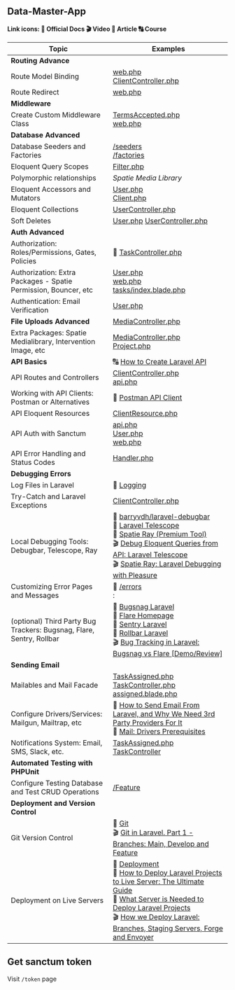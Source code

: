 ## Data-Master-App


__Link icons: :book: Official Docs :clapper: Video :page_facing_up: Article :capital_abcd: Course__ 

| Topic | Examples |
| ----- | ----- |
| **Routing Advance** ||
| Route Model Binding | [web.php](https://github.com/LaravelDaily/Laravel-Roadmap-Advanced-Beginner-Roadmap/blob/main/routes/web.php#L26) <br> [ClientController.php](https://github.com/LaravelDaily/Laravel-Roadmap-Advanced-Beginner-Roadmap/blob/main/app/Http/Controllers/ClientController.php#L38) <br>|
| Route Redirect |[web.php](https://github.com/LaravelDaily/Laravel-Roadmap-Advanced-Beginner-Roadmap/blob/main/routes/web.php#L16) <br>|
| **Middleware** ||
| Create Custom Middleware Class | [TermsAccepted.php](https://github.com/LaravelDaily/Laravel-Roadmap-Advanced-Beginner-Roadmap/blob/main/app/Http/Middleware/TermsAccepted.php) <br> [web.php](https://github.com/LaravelDaily/Laravel-Roadmap-Advanced-Beginner-Roadmap/blob/main/routes/web.php#L23)|
| **Database Advanced** ||
| Database Seeders and Factories | [/seeders](https://github.com/LaravelDaily/Laravel-Roadmap-Advanced-Beginner-Roadmap/tree/main/database/seeders) <br> [/factories](https://github.com/LaravelDaily/Laravel-Roadmap-Advanced-Beginner-Roadmap/tree/main/database/factories) <br>|
| Eloquent Query Scopes | [Filter.php](https://github.com/LaravelDaily/Laravel-Roadmap-Advanced-Beginner-Roadmap/blob/main/app/Traits/Filter.php#L7) <br>|
| Polymorphic relationships | _Spatie Media Library_ <br>|
| Eloquent Accessors and Mutators | [User.php](https://github.com/LaravelDaily/Laravel-Roadmap-Advanced-Beginner-Roadmap/blob/main/app/Models/User.php#L58) <br> [Client.php](https://github.com/LaravelDaily/Laravel-Roadmap-Advanced-Beginner-Roadmap/blob/main/app/Models/Client.php#L23) |
| Eloquent Collections | [UserController.php](https://github.com/LaravelDaily/Laravel-Roadmap-Advanced-Beginner-Roadmap/blob/main/app/Http/Controllers/UserController.php#L20) <br>|
| Soft Deletes | [User.php](https://github.com/LaravelDaily/Laravel-Roadmap-Advanced-Beginner-Roadmap/blob/main/app/Models/User.php#L15) [UserController.php](https://github.com/LaravelDaily/Laravel-Roadmap-Advanced-Beginner-Roadmap/blob/main/app/Http/Controllers/UserController.php#L21)
| **Auth Advanced** ||
| Authorization: Roles/Permissions, Gates, Policies |:book: [TaskController.php](https://github.com/LaravelDaily/Laravel-Roadmap-Advanced-Beginner-Roadmap/blob/main/app/Http/Controllers/TaskController.php#L81) <br>|
| Authorization: Extra Packages - Spatie Permission, Bouncer, etc | [User.php](https://github.com/LaravelDaily/Laravel-Roadmap-Advanced-Beginner-Roadmap/blob/main/app/Models/User.php#L15) <br> [web.php](https://github.com/LaravelDaily/Laravel-Roadmap-Advanced-Beginner-Roadmap/blob/main/routes/web.php#L25) <br> [tasks/index.blade.php](https://github.com/LaravelDaily/Laravel-Roadmap-Advanced-Beginner-Roadmap/blob/main/resources/views/tasks/index.blade.php#L56) <br>
| Authentication: Email Verification | [User.php](https://github.com/LaravelDaily/Laravel-Roadmap-Advanced-Beginner-Roadmap/blob/main/app/Models/User.php#L13) <br>|
| **File Uploads Advanced** | [MediaController.php](https://github.com/LaravelDaily/Laravel-Roadmap-Advanced-Beginner-Roadmap/blob/main/app/Http/Controllers/MediaController.php#L14) <br>
| Extra Packages: Spatie Medialibrary, Intervention Image, etc | [MediaController.php](https://github.com/LaravelDaily/Laravel-Roadmap-Advanced-Beginner-Roadmap/blob/main/app/Http/Controllers/MediaController.php) <br> [Project.php](https://github.com/LaravelDaily/Laravel-Roadmap-Advanced-Beginner-Roadmap/blob/main/app/Models/Project.php#L12) <br>|
| **API Basics** |:capital_abcd: [How to Create Laravel API](https://laraveldaily.teachable.com/p/how-to-create-laravel-api) <br>|
| API Routes and Controllers | [ClientController.php](https://github.com/LaravelDaily/Laravel-Roadmap-Advanced-Beginner-Roadmap/blob/main/app/Http/Controllers/Api/ClientController.php) <br> [api.php](https://github.com/LaravelDaily/Laravel-Roadmap-Advanced-Beginner-Roadmap/blob/main/routes/api.php#L21) <br>|
| Working with API Clients: Postman or Alternatives |:book: [Postman API Client](https://www.postman.com/product/api-client/) <br>|
| API Eloquent Resources | [ClientResource.php](https://github.com/LaravelDaily/Laravel-Roadmap-Advanced-Beginner-Roadmap/blob/main/app/Http/Resources/ClientResource.php) <br>|
| API Auth with Sanctum | [api.php](https://github.com/LaravelDaily/Laravel-Roadmap-Advanced-Beginner-Roadmap/blob/main/routes/api.php#L21) <br> [User.php](https://github.com/LaravelDaily/Laravel-Roadmap-Advanced-Beginner-Roadmap/blob/main/app/Models/User.php#L15) <br> [web.php](https://github.com/LaravelDaily/Laravel-Roadmap-Advanced-Beginner-Roadmap/blob/main/routes/web.php#L46) <br>|
| API Error Handling and Status Codes | [Handler.php](https://github.com/LaravelDaily/Laravel-Roadmap-Advanced-Beginner-Roadmap/blob/main/app/Exceptions/Handler.php#L37) <br>
| **Debugging Errors** ||
| Log Files in Laravel |:book: [Logging](https://laravel.com/docs/8.x/logging) <br>|
| Try-Catch and Laravel Exceptions | [ClientController.php](https://github.com/LaravelDaily/Laravel-Roadmap-Advanced-Beginner-Roadmap/blob/main/app/Http/Controllers/ClientController.php#L55) <br>|
| Local Debugging Tools: Debugbar, Telescope, Ray |:book: [barryvdh/laravel-debugbar](https://github.com/barryvdh/laravel-debugbar) <br>:book: [Laravel Telescope](https://laravel.com/docs/8.x/telescope) <br>:book: [Spatie Ray (Premium Tool)](https://myray.app/) <br>:clapper: [Debug Eloquent Queries from API: Laravel Telescope](https://www.youtube.com/watch?v=SR3RzIfeozI) <br>:clapper: [Spatie Ray: Laravel Debugging with Pleasure](https://www.youtube.com/watch?v=n4pMxyAXeqY) <br>|
| Customizing Error Pages and Messages |:book: [/errors](https://github.com/LaravelDaily/Laravel-Roadmap-Advanced-Beginner-Roadmap/tree/main/resources/views/errors) <br>:
| (optional) Third Party Bug Trackers: Bugsnag, Flare, Sentry, Rollbar |:book: [Bugsnag Laravel](https://docs.bugsnag.com/platforms/php/laravel/) <br>:book: [Flare Homepage](https://flareapp.io/) <br>:book: [Sentry Laravel](https://docs.sentry.io/platforms/php/guides/laravel/) <br>:book: [Rollbar Laravel](https://docs.rollbar.com/docs/laravel) <br>:clapper: [Bug Tracking in Laravel: Bugsnag vs Flare [Demo/Review]](https://www.youtube.com/watch?v=88UqUXhWwGA) <br>|
| **Sending Email** ||
| Mailables and Mail Facade | [TaskAssigned.php](https://github.com/LaravelDaily/Laravel-Roadmap-Advanced-Beginner-Roadmap/blob/main/app/Mail/TaskAssigned.php) <br> [TaskController.php](https://github.com/LaravelDaily/Laravel-Roadmap-Advanced-Beginner-Roadmap/blob/main/app/Http/Controllers/TaskController.php#L41) <br> [assigned.blade.php](https://github.com/LaravelDaily/Laravel-Roadmap-Advanced-Beginner-Roadmap/blob/main/resources/views/emails/taks/assigned.blade.php)|
| Configure Drivers/Services: Mailgun, Mailtrap, etc |:page_facing_up: [How to Send Email From Laravel, and Why We Need 3rd Party Providers For It](https://laraveldaily.com/how-to-send-email-from-laravel-and-why-we-need-3rd-party-providers-for-it/) <br>:book: [Mail: Drivers Prerequisites](https://laravel.com/docs/8.x/mail#driver-prerequisites) <br>|
| Notifications System: Email, SMS, Slack, etc. | [TaskAssigned.php](https://github.com/LaravelDaily/Laravel-Roadmap-Advanced-Beginner-Roadmap/blob/main/app/Notifications/TaskAssigned.php) <br> [TaskController](https://github.com/LaravelDaily/Laravel-Roadmap-Advanced-Beginner-Roadmap/blob/main/app/Http/Controllers/TaskController.php#L37) |
| **Automated Testing with PHPUnit** ||
| Configure Testing Database and Test CRUD Operations | [/Feature](https://github.com/LaravelDaily/Laravel-Roadmap-Advanced-Beginner-Roadmap/tree/main/tests/Feature) <br>|
| **Deployment and Version Control** ||
| Git Version Control |:book: [Git](https://git-scm.com/) <br>:clapper: [Git in Laravel. Part 1 - Branches: Main, Develop and Feature](https://www.youtube.com/watch?v=AmScEC-_72I) <br>|
| Deployment on Live Servers |:book: [Deployment](https://laravel.com/docs/8.x/deployment) <br>:page_facing_up: [How to Deploy Laravel Projects to Live Server: The Ultimate Guide](https://laraveldaily.com/how-to-deploy-laravel-projects-to-live-server-the-ultimate-guide/) <br>:page_facing_up: [What Server is Needed to Deploy Laravel Projects](https://laraveldaily.com/what-server-is-needed-to-deploy-laravel-projects/) <br>:clapper: [How we Deploy Laravel: Branches, Staging Servers, Forge and Envoyer](https://www.youtube.com/watch?v=8DVuVftFZcQ) <br>|


## Get sanctum token

Visit `/token` page
